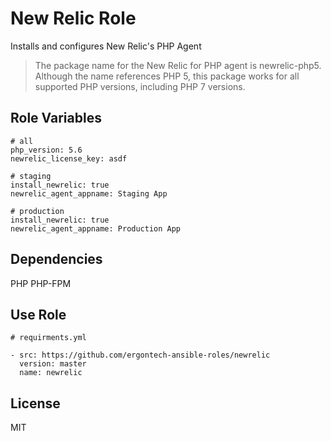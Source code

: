 New Relic Role
=========

Installs and configures New Relic's PHP Agent

> The package name for the New Relic for PHP agent is newrelic-php5. Although the name references PHP 5, this package works for all supported PHP versions, including PHP 7 versions.


Role Variables
--------------

```
# all
php_version: 5.6
newrelic_license_key: asdf

# staging
install_newrelic: true
newrelic_agent_appname: Staging App

# production
install_newrelic: true
newrelic_agent_appname: Production App
```

Dependencies
------------

PHP
PHP-FPM

Use Role
----------------

```
# requirments.yml

- src: https://github.com/ergontech-ansible-roles/newrelic
  version: master
  name: newrelic
```

License
-------

MIT
